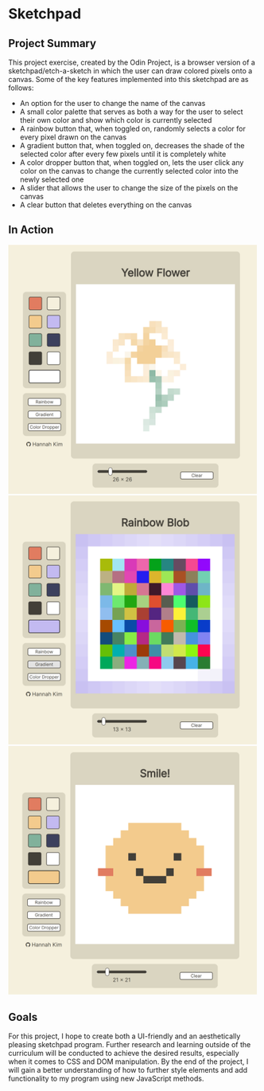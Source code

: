 # Sketchpad

## Project Summary

This project exercise, created by the Odin Project, is a browser version of a
sketchpad/etch-a-sketch in which the user can draw colored pixels onto a canvas.
Some of the key features implemented into this sketchpad are as follows:

* An option for the user to change the name of the canvas
* A small color palette that serves as both a way for the user to select their
    own color and show which color is currently selected
* A rainbow button that, when toggled on, randomly selects a color for every
    pixel drawn on the canvas
* A gradient button that, when toggled on, decreases the shade of the selected
    color after every few pixels until it is completely white
* A color dropper button that, when toggled on, lets the user click any color
    on the canvas to change the currently selected color into the newly selected
    one
* A slider that allows the user to change the size of the pixels on the canvas
* A clear button that deletes everything on the canvas

## In Action

<img src="./images/example-1.jpg" width="500" />
<img src="./images/example-2.jpg" width="500" />
<img src="./images/example-3.jpg" width="500" />

## Goals

For this project, I hope to create both a UI-friendly and an aesthetically
pleasing sketchpad program. Further research and learning outside of the
curriculum will be conducted to achieve the desired results, especially when
it comes to CSS and DOM manipulation. By the end of the project, I will gain
a better understanding of how to further style elements and add functionality
to my program using new JavaScript methods.